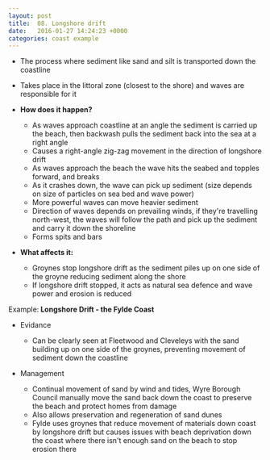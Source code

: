 ```yaml
---
layout: post
title:  08. Longshore drift
date:   2016-01-27 14:24:23 +0000
categories: coast example
---
```


* The process where sediment like sand and silt is transported down the coastline
* Takes place in the littoral zone (closest to the shore) and waves are responsible for it

* **How does it happen?**
	* As waves approach coastline at an angle the sediment is carried up the beach, then backwash pulls the sediment back into the sea at a right angle
	* Causes a right-angle zig-zag movement in the direction of longshore drift 
	* As waves approach the beach the wave hits the seabed and topples forward, and breaks
	* As it crashes down, the wave can pick up sediment (size depends on size of particles on sea bed and wave power)
	* More powerful waves can move heavier sediment
	* Direction of waves depends on prevailing winds, if they're travelling north-west, the waves will follow the path and pick up the sediment and carry it down the shoreline
	* Forms spits and bars

* **What affects it:**
	* Groynes stop longshore drift as the sediment piles up on one side of the groyne reducing sediment along the shore
	* If longshore drift stopped, it acts as natural sea defence and wave power and erosion is reduced

<div class="know know-example">
<i class="fa fa-book" aria-hidden="true"> </i> Example:<b>
Longshore Drift - the Fylde Coast
</b></div>

* Evidance
	* Can be clearly seen at Fleetwood and Cleveleys with the sand building up on one side of the groynes, preventing movement of sediment down the coastline

* Management
	* Continual movement of sand by wind and tides, Wyre Borough Council manually move the sand back down the coast to preserve the beach and protect homes from damage
	* Also allows preservation and regeneration of sand dunes
	* Fylde uses groynes that reduce movement of materials down coast by longshore drift but causes issues with beach deprivation down the coast where there isn't enough sand on the beach to stop erosion there